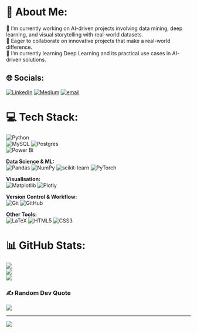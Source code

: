 # 💫 About Me:
🔭 I’m currently working on AI-driven projects involving data mining, deep learning, and visual storytelling with real-world datasets.<br>🤝 Eager to collaborate on innovative projects that make a real-world difference.<br>🌱 I’m currently learning Deep Learning and its practical use cases in AI-driven solutions.<br>


## 🌐 Socials:
[![LinkedIn](https://img.shields.io/badge/LinkedIn-%230077B5.svg?logo=linkedin&logoColor=white)](https://linkedin.com/in/cdevarshi) [![Medium](https://img.shields.io/badge/Medium-12100E?logo=medium&logoColor=white)](https://medium.com/@https://medium.com/@devarshichoudhury.dc) [![email](https://img.shields.io/badge/Email-D14836?logo=gmail&logoColor=white)](mailto:devarshic3@gmail.com) 

# 💻 Tech Stack:
![Python](https://img.shields.io/badge/python-3670A0?style=flat&logo=python&logoColor=ffdd54)  
![MySQL](https://img.shields.io/badge/mysql-4479A1.svg?style=flat&logo=mysql&logoColor=white) ![Postgres](https://img.shields.io/badge/postgres-%23316192.svg?style=flat&logo=postgresql&logoColor=white)  
![Power Bi](https://img.shields.io/badge/power_bi-F2C811?style=flat&logo=powerbi&logoColor=black)  

**Data Science & ML:**  
![Pandas](https://img.shields.io/badge/pandas-%23150458.svg?style=flat&logo=pandas&logoColor=white) ![NumPy](https://img.shields.io/badge/numpy-%23013243.svg?style=flat&logo=numpy&logoColor=white) ![scikit-learn](https://img.shields.io/badge/scikit--learn-%23F7931E.svg?style=flat&logo=scikit-learn&logoColor=white) ![PyTorch](https://img.shields.io/badge/PyTorch-%23EE4C2C.svg?style=flat&logo=PyTorch&logoColor=white)  

**Visualisation:**  
![Matplotlib](https://img.shields.io/badge/Matplotlib-%23ffffff.svg?style=flat&logo=Matplotlib&logoColor=black) ![Plotly](https://img.shields.io/badge/Plotly-%233F4F75.svg?style=flat&logo=plotly&logoColor=white)  

**Version Control & Workflow:**  
![Git](https://img.shields.io/badge/git-%23F05033.svg?style=flat&logo=git&logoColor=white) ![GitHub](https://img.shields.io/badge/github-%23121011.svg?style=flat&logo=github&logoColor=white)  

**Other Tools:**  
![LaTeX](https://img.shields.io/badge/latex-%23008080.svg?style=flat&logo=latex&logoColor=white) ![HTML5](https://img.shields.io/badge/html5-%23E34F26.svg?style=flat&logo=html5&logoColor=white) ![CSS3](https://img.shields.io/badge/css3-%231572B6.svg?style=flat&logo=css3&logoColor=white)


# 📊 GitHub Stats:
![](https://github-readme-stats.vercel.app/api?username=devschow&theme=github_dark&hide_border=false&include_all_commits=false&count_private=false)<br/>
![](https://nirzak-streak-stats.vercel.app/?user=devschow&theme=github_dark&hide_border=false)<br/>
![](https://github-readme-stats.vercel.app/api/top-langs/?username=devschow&theme=github_dark&hide_border=false&include_all_commits=false&count_private=false&layout=compact)

### ✍️ Random Dev Quote
![](https://quotes-github-readme.vercel.app/api?type=horizontal&theme=radical)

---
[![](https://visitcount.itsvg.in/api?id=devschow&icon=0&color=0)](https://visitcount.itsvg.in)

<!-- Proudly created with GPRM ( https://gprm.itsvg.in ) -->
